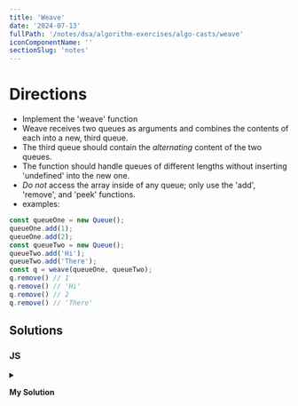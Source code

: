 ```yaml
---
title: 'Weave'
date: '2024-07-13'
fullPath: '/notes/dsa/algorithm-exercises/algo-casts/weave'
iconComponentName: ''
sectionSlug: 'notes'
---
```


# Directions

- Implement the 'weave' function
- Weave receives two queues as arguments and combines the contents of each into a new, third queue.
- The third queue should contain the *alternating* content of the two queues.
- The function should handle queues of different lengths without inserting 'undefined' into the new one.
- *Do not* access the array inside of any queue; only use the 'add', 'remove', and 'peek' functions.
- examples:
```js
const queueOne = new Queue();
queueOne.add(1);
queueOne.add(2);
const queueTwo = new Queue();
queueTwo.add('Hi');
queueTwo.add('There');
const q = weave(queueOne, queueTwo);
q.remove() // 1
q.remove() // 'Hi'
q.remove() // 2
q.remove() // 'There'

```

## Solutions

### JS

<details>

<summary>

**My Solution**

</summary>

```javascript
// probably conflicts with SG's tests
const queueSingleton = (function (){
    var _this = this || {};

    _this.data = [];

    _this.add = function() {
        _this.data.unshift(record);
    }

    _this.peek = function() {
        const lastIndex = _this.data.length > 0 ? _this.data.length - 1 : 0;
        return _this.data[lastIndex];
    }

    _this.remove = function() {
        return _this.data.pop();
    }

    _this.printData = function() {
        console.log(` data length: ${_this.data} `.padStart(50, '=').padEnd(100, '='));
        console.log(JSON.stringify(_this.data, null, 4));
        console.log(''.padEnd(100, '='));
    }

    return {
        add: _this.add,
        peek: _this.peek,
        remove: _this.remove,
        printData: _this.printData
    }
})();

// Queue as class
class Queue {
    constructor() {
        this.data = [];
    }

    printData() {
        console.log(JSON.stringify(this.data, null, 4));
    }

    add(record) {
        this.data.unshift(record);
    }

    peek() {
        const lastIndex = this.data.length > 0 ? this.data.length - 1 : 0;
        return this.data[lastIndex];
    }

    remove() {
        return this.data.pop();
    }
}

// Queue as function
function Queue() {
    this.data = [];
    this.add = function() {
        this.data.unshift(record);
    }

    this.peek = function() {
        const lastIndex = this.data.length > 0 ? this.data.length - 1 : 0;
        return this.data[lastIndex];
    }

    this.remove = function() {
        return this.data.pop();
    }

    this.printData = function() {
        console.log(` data length: ${this.data} `.padStart(50, '=').padEnd(100, '='));
        console.log(JSON.stringify(this.data, null, 4));
        console.log(''.padEnd(100, '='));
    }
}

function weave(sourceOne, sourceTwo) {
    // const resultQ = queueSingleton;
    const resultQ = new Queue();

    while (
        sourceOne.peek() != null
        && sourceTwo.peek() != null
    ) {
        if (sourceOne.peek()) {
            resultQ.add(sourceOne.pop());
        }

        if (sourceTwo.peek()) {
            resultQ.add(sourceTwo.pop());
        }
    }

    return resultQ;
}


```

</details>
